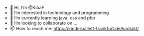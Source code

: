 - 👋 Hi, I’m @KibaF
- 👀 I’m interested in technology and programming
- 🌱 I’m currently learning java, css and php
- 💞️ I’m looking to collaborate on ...
- 📫 How to reach me: https://kinderballett-frankfurt.de/kontakt/

<!---
KibaF/KibaF is a ✨ special ✨ repository because its `README.md` (this file) appears on your GitHub profile.
You can click the Preview link to take a look at your changes.
--->
